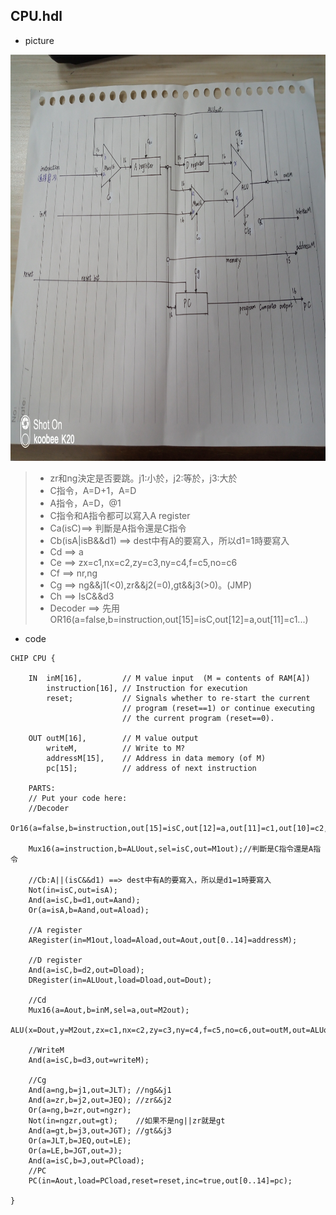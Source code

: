 ## CPU.hdl
* picture
<img src="picture/CPU1.jpg" width="1000" height="650">

>* zr和ng決定是否要跳。j1:小於，j2:等於，j3:大於
>* C指令，A=D+1，A=D
>* A指令，A=D，@1
>* C指令和A指令都可以寫入A register
>* Ca(isC)==> 判斷是A指令還是C指令
>* Cb(isA|isB&&d1) ==> dest中有A的要寫入，所以d1=1時要寫入
>* Cd ==> a
>* Ce ==> zx=c1,nx=c2,zy=c3,ny=c4,f=c5,no=c6
>* Cf ==> nr,ng
>* Cg ==> ng&&j1(<0),zr&&j2(=0),gt&&j3(>0)。(JMP)
>* Ch ==> IsC&&d3
>* Decoder ==> 先用OR16(a=false,b=instruction,out[15]=isC,out[12]=a,out[11]=c1...)

* code
```
CHIP CPU {

    IN  inM[16],         // M value input  (M = contents of RAM[A])
        instruction[16], // Instruction for execution
        reset;           // Signals whether to re-start the current
                         // program (reset==1) or continue executing
                         // the current program (reset==0).

    OUT outM[16],        // M value output
        writeM,          // Write to M? 
        addressM[15],    // Address in data memory (of M)
        pc[15];          // address of next instruction

    PARTS:
    // Put your code here:
    //Decoder
    Or16(a=false,b=instruction,out[15]=isC,out[12]=a,out[11]=c1,out[10]=c2,out[9]=c3,out[8]=c4,out[7]=c5,out[6]=c6,out[5]=d1,out[4]=d2,out[3]=d3,out[2]=j1,out[1]=j2,out[0]=j3);
    
    Mux16(a=instruction,b=ALUout,sel=isC,out=M1out);//判斷是C指令還是A指令

    //Cb:A||(isC&&d1) ==> dest中有A的要寫入，所以是d1=1時要寫入
    Not(in=isC,out=isA); 
    And(a=isC,b=d1,out=Aand);
    Or(a=isA,b=Aand,out=Aload);

    //A register
    ARegister(in=M1out,load=Aload,out=Aout,out[0..14]=addressM);

    //D register
    And(a=isC,b=d2,out=Dload);
    DRegister(in=ALUout,load=Dload,out=Dout);

    //Cd
    Mux16(a=Aout,b=inM,sel=a,out=M2out);
    ALU(x=Dout,y=M2out,zx=c1,nx=c2,zy=c3,ny=c4,f=c5,no=c6,out=outM,out=ALUout,zr=zr,ng=ng);
    
    //WriteM
    And(a=isC,b=d3,out=writeM);

    //Cg
    And(a=ng,b=j1,out=JLT); //ng&&j1 
    And(a=zr,b=j2,out=JEQ); //zr&&j2
    Or(a=ng,b=zr,out=ngzr); 
    Not(in=ngzr,out=gt);    //如果不是ng||zr就是gt
    And(a=gt,b=j3,out=JGT); //gt&&j3
    Or(a=JLT,b=JEQ,out=LE);
    Or(a=LE,b=JGT,out=J);
    And(a=isC,b=J,out=PCload);
    //PC
    PC(in=Aout,load=PCload,reset=reset,inc=true,out[0..14]=pc);

}
```
